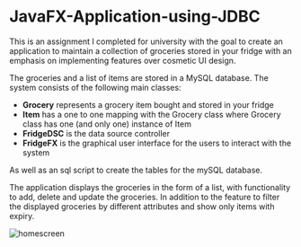 # JavaFX-Application-using-JDBC
This is an assignment I completed for university with the goal to create an application to maintain a collection of groceries stored in 
your fridge with an emphasis on implementing features over cosmetic UI design.

The groceries and a list of items are stored in a MySQL database.
The system consists of the following main classes:

- **Grocery** represents a grocery item bought and stored in your fridge
- **Item** has a one to one mapping with the Grocery class where Grocery class has one (and only one) instance of Item
- **FridgeDSC** is the data source controller
- **FridgeFX** is the graphical user interface for the users to interact with the system

As well as an sql script to create the tables for the mySQL database.

The application displays the groceries in the form of a list, with functionality to add, delete and update the groceries. In addition to
the feature to filter the displayed groceries by different attributes and show only items with expiry.

![homescreen](https://user-images.githubusercontent.com/58499831/74243350-b5622380-4d33-11ea-86cd-6feb4293a2cc.png)
